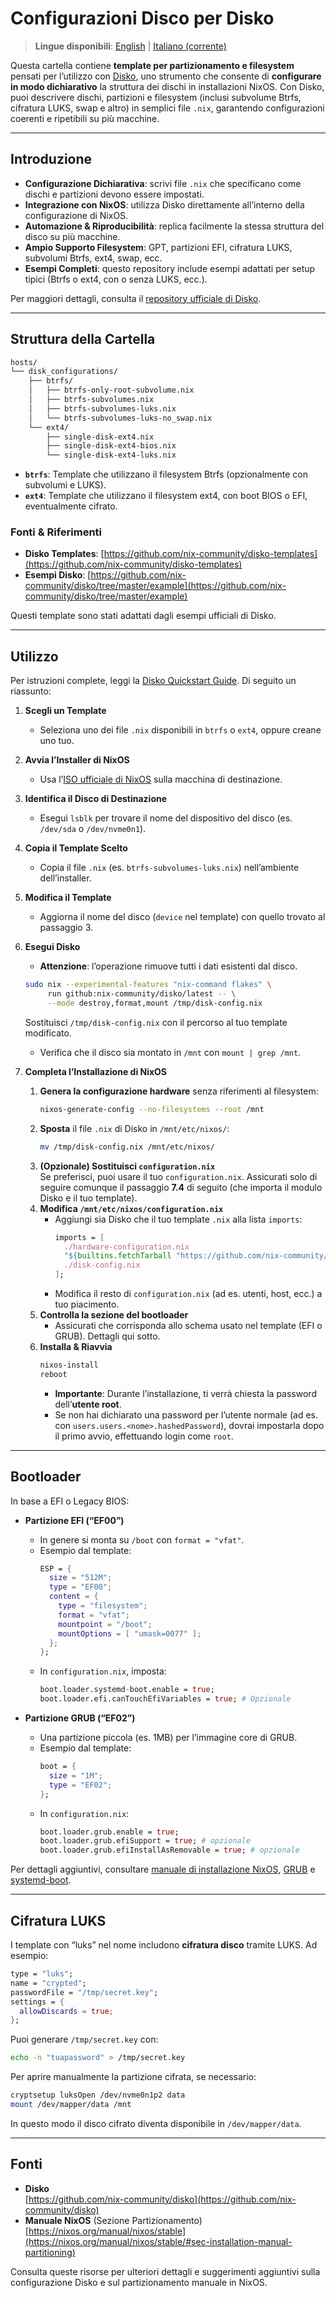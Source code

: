 # Configurazioni Disco per Disko

> **Lingue disponibili**: [English](README.md) | [Italiano (corrente)](README.it.md)

Questa cartella contiene **template per partizionamento e filesystem** pensati per l’utilizzo con [Disko](https://github.com/nix-community/disko), uno strumento che consente di **configurare in modo dichiarativo** la struttura dei dischi in installazioni NixOS. Con Disko, puoi descrivere dischi, partizioni e filesystem (inclusi subvolume Btrfs, cifratura LUKS, swap e altro) in semplici file `.nix`, garantendo configurazioni coerenti e ripetibili su più macchine.

---

## Introduzione

- **Configurazione Dichiarativa**: scrivi file `.nix` che specificano come dischi e partizioni devono essere impostati.  
- **Integrazione con NixOS**: utilizza Disko direttamente all’interno della configurazione di NixOS.  
- **Automazione & Riproducibilità**: replica facilmente la stessa struttura del disco su più macchine.  
- **Ampio Supporto Filesystem**: GPT, partizioni EFI, cifratura LUKS, subvolumi Btrfs, ext4, swap, ecc.  
- **Esempi Completi**: questo repository include esempi adattati per setup tipici (Btrfs o ext4, con o senza LUKS, ecc.).

Per maggiori dettagli, consulta il [repository ufficiale di Disko](https://github.com/nix-community/disko).

---

## Struttura della Cartella

```bash
hosts/
└── disk_configurations/
    ├── btrfs/
    │   ├── btrfs-only-root-subvolume.nix
    │   ├── btrfs-subvolumes.nix
    │   ├── btrfs-subvolumes-luks.nix
    │   └── btrfs-subvolumes-luks-no_swap.nix
    └── ext4/
        ├── single-disk-ext4.nix
        ├── single-disk-ext4-bios.nix
        └── single-disk-ext4-luks.nix
```

- **`btrfs`**: Template che utilizzano il filesystem Btrfs (opzionalmente con subvolumi e LUKS).  
- **`ext4`**: Template che utilizzano il filesystem ext4, con boot BIOS o EFI, eventualmente cifrato.

### Fonti & Riferimenti

- **Disko Templates**: [https://github.com/nix-community/disko-templates](https://github.com/nix-community/disko-templates)  
- **Esempi Disko**: [https://github.com/nix-community/disko/tree/master/example](https://github.com/nix-community/disko/tree/master/example)

Questi template sono stati adattati dagli esempi ufficiali di Disko.

---

## Utilizzo

Per istruzioni complete, leggi la [Disko Quickstart Guide](https://github.com/nix-community/disko/blob/master/docs/quickstart.md). Di seguito un riassunto:

1. **Scegli un Template**  
   - Seleziona uno dei file `.nix` disponibili in `btrfs` o `ext4`, oppure creane uno tuo.

2. **Avvia l’Installer di NixOS**  
   - Usa l’[ISO ufficiale di NixOS](https://nixos.org/download.html#nixos-iso) sulla macchina di destinazione.

3. **Identifica il Disco di Destinazione**  
   - Esegui `lsblk` per trovare il nome del dispositivo del disco (es. `/dev/sda` o `/dev/nvme0n1`).

4. **Copia il Template Scelto**  
   - Copia il file `.nix` (es. `btrfs-subvolumes-luks.nix`) nell’ambiente dell’installer.

5. **Modifica il Template**  
   - Aggiorna il nome del disco (`device` nel template) con quello trovato al passaggio 3.

6. **Esegui Disko**  
   - **Attenzione**: l’operazione rimuove tutti i dati esistenti dal disco.  
   ```bash
   sudo nix --experimental-features "nix-command flakes" \
        run github:nix-community/disko/latest -- \
        --mode destroy,format,mount /tmp/disk-config.nix
   ```
   Sostituisci `/tmp/disk-config.nix` con il percorso al tuo template modificato.  
   - Verifica che il disco sia montato in `/mnt` con `mount | grep /mnt`.

7. **Completa l’Installazione di NixOS**
   1. **Genera la configurazione hardware** senza riferimenti al filesystem:
      ```bash
      nixos-generate-config --no-filesystems --root /mnt
      ```
   2. **Sposta** il file `.nix` di Disko in `/mnt/etc/nixos/`:
      ```bash
      mv /tmp/disk-config.nix /mnt/etc/nixos/
      ```
   3. **(Opzionale) Sostituisci `configuration.nix`**  
      Se preferisci, puoi usare il tuo `configuration.nix`. Assicurati solo di seguire comunque il passaggio **7.4** di seguito (che importa il modulo Disko e il tuo template).
   4. **Modifica `/mnt/etc/nixos/configuration.nix`**  
      - Aggiungi sia Disko che il tuo template `.nix` alla lista `imports`:
        ```nix
        imports = [
          ./hardware-configuration.nix
          "${builtins.fetchTarball "https://github.com/nix-community/disko/archive/master.tar.gz"}/module.nix"
          ./disk-config.nix
        ];
        ```
      - Modifica il resto di `configuration.nix` (ad es. utenti, host, ecc.) a tuo piacimento.
   5. **Controlla la sezione del bootloader**  
      - Assicurati che corrisponda allo schema usato nel template (EFI o GRUB). Dettagli qui sotto.
   6. **Installa & Riavvia**  
      ```bash
      nixos-install
      reboot
      ```
      - **Importante**: Durante l’installazione, ti verrà chiesta la password dell’**utente root**.  
      - Se non hai dichiarato una password per l’utente normale (ad es. con `users.users.<nome>.hashedPassword`), dovrai impostarla dopo il primo avvio, effettuando login come `root`.

---

## Bootloader

In base a EFI o Legacy BIOS:

- **Partizione EFI (“EF00”)**  
  - In genere si monta su `/boot` con `format = "vfat"`.  
  - Esempio dal template:
    ```nix
    ESP = {
      size = "512M";
      type = "EF00";
      content = {
        type = "filesystem";
        format = "vfat";
        mountpoint = "/boot";
        mountOptions = [ "umask=0077" ];
      };
    };
    ```
  - In `configuration.nix`, imposta:
    ```nix
    boot.loader.systemd-boot.enable = true;
    boot.loader.efi.canTouchEfiVariables = true; # Opzionale
    ```

- **Partizione GRUB (“EF02”)**  
  - Una partizione piccola (es. 1MB) per l’immagine core di GRUB.  
  - Esempio dal template:
    ```nix
    boot = {
      size = "1M";
      type = "EF02";
    };
    ```
  - In `configuration.nix`:
    ```nix
    boot.loader.grub.enable = true;
    boot.loader.grub.efiSupport = true; # opzionale
    boot.loader.grub.efiInstallAsRemovable = true; # opzionale
    ```

Per dettagli aggiuntivi, consultare [manuale di installazione NixOS](https://nixos.org/manual/nixos/stable/index.html#sec-installation-manual-partitioning), [GRUB](https://wiki.archlinux.org/title/GRUB) e [systemd-boot](https://wiki.archlinux.org/title/Systemd-boot).

---

## Cifratura LUKS

I template con “luks” nel nome includono **cifratura disco** tramite LUKS. Ad esempio:
```nix
type = "luks";
name = "crypted";
passwordFile = "/tmp/secret.key";
settings = {
  allowDiscards = true;
};
```
Puoi generare `/tmp/secret.key` con:
```bash
echo -n "tuapassword" > /tmp/secret.key
```
Per aprire manualmente la partizione cifrata, se necessario:
```bash
cryptsetup luksOpen /dev/nvme0n1p2 data
mount /dev/mapper/data /mnt
```
In questo modo il disco cifrato diventa disponibile in `/dev/mapper/data`.

---

## Fonti

- **Disko**  
  [https://github.com/nix-community/disko](https://github.com/nix-community/disko)  
- **Manuale NixOS** (Sezione Partizionamento)  
  [https://nixos.org/manual/nixos/stable](https://nixos.org/manual/nixos/stable/#sec-installation-manual-partitioning)

Consulta queste risorse per ulteriori dettagli e suggerimenti aggiuntivi sulla configurazione Disko e sul partizionamento manuale in NixOS.